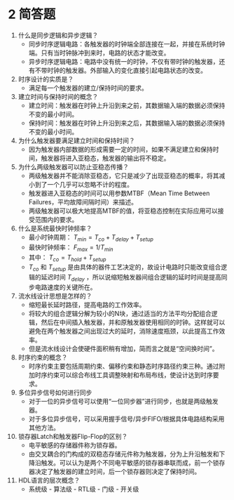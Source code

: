 # 2 简答题

1. 什么是同步逻辑和异步逻辑？
	- 同步时序逻辑电路：各触发器的时钟端全部连接在一起，并接在系统时钟端。只有当时钟脉冲到来时，电路的状态才能改变。
	- 异步时序逻辑电路：电路中没有统一的时钟，不仅有带时钟的触发器，还有不带时钟的触发器。外部输入的变化直接引起电路状态的改变。
2. 时序设计的实质是？
	- 满足每一个触发器的建立/保持时间的要求。
3. 建立时间与保持时间的概念？
	- 建立时间：触发器在时钟上升沿到来之前，其数据输入端的数据必须保持不变的最小时间。
	- 保持时间：触发器在时钟上升沿到来之后，其数据输入端的数据必须保持不变的最小时间。
4. 为什么触发器要满足建立时间和保持时间？
	- 因为触发器内部数据的形成需要一定的时间，如果不满足建立和保持时间，触发器将进入亚稳态，触发器的输出将不稳定。
5. 为什么两级触发器可以防止亚稳态传播？
	- 两级触发器并不能消除亚稳态，它只是减少了出现亚稳态的概率，将其减小到了一个几乎可以忽略不计的程度。
	- 触发器进入亚稳态的时间可以用参数MTBF（Mean Time Between Failures，平均故障间隔时间）来描述。
	- 两级触发器可以极大地提高MTBF的值，将亚稳态控制在实际应用可以接受范围内的要求。
6. 什么是系统最快时钟频率？
	- 最小时钟周期： $T_{min} = T_{co} + T_{delay} + T_{setup}$ 
	- 最快时钟频率： $F_{max} = 1 / T_{min}$ 
	- 其中： $T_{co} = T_{hold} + T_{setup}$ 
	- $T_{co}$ 和 $T_{setup}$ 是由具体的器件工艺决定的，故设计电路时只能改变组合逻辑的延迟时间 $T_{delay}$ ，所以说缩短触发器间组合逻辑的延时时间是提高同步电路速度的关键所在。
7. 流水线设计思想是怎样的？
	- 缩短最长延时路径，提高电路的工作效率。
	- 将较大的组合逻辑分解为较小的N块，通过适当的方法平均分配组合逻辑，然后在中间插入触发器，并和原触发器使用相同的时钟。这样就可以避免在两个触发器之间出现过大的延时，消除速度瓶颈，以此提高工作效率。
	- 但是流水线设计会使硬件面积稍有增加，简而言之就是“空间换时间”。
8. 时序约束的概念？
	- 时序约束主要包括周期约束、偏移约束和静态时序路径约束三种。通过附加时序约束可以综合布线工具调整映射和布局布线，使设计达到时序要求。
9. 多位异步信号如何进行同步
	- 对于一位的异步信号可以使用“一位同步器”进行同步，也就是两级触发器。
	- 对于多位异步信号，可以采用握手信号/异步FIFO/根据具体电路结构采用其他方法。
10. 锁存器Latch和触发器Flip-Flop的区别？
	- 电平敏感的存储器件称为锁存器。
	- 由交叉耦合的门构成的双稳态存储元件称为触发器，分为上升沿触发和下降沿触发。可以认为是两个不同电平敏感的锁存器串联而成，前一个锁存器决定了触发器的建立时间，后一个锁存器则决定了保持时间。
11. HDL语言的层次概念？
	- 系统级 - 算法级 - RTL级 - 门级 - 开关级
